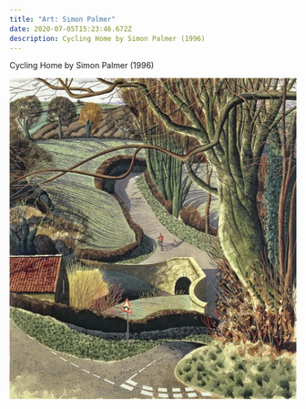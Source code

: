 ```yaml
---
title: "Art: Simon Palmer"
date: 2020-07-05T15:23:46.672Z
description: Cycling Home by Simon Palmer (1996)
---
```

Cycling Home by Simon Palmer (1996)

![Cycling home](cycling-home.jpg "Cycling Home by Simon Palmer 1996 ")
